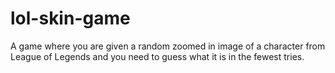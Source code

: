 # lol-skin-game
 A game where you are given a random zoomed in image of a character from League of Legends and you need to guess what it is in the fewest tries.
